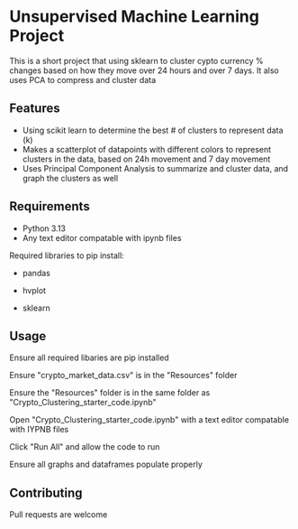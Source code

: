 # Unsupervised Machine Learning Project
This is a short project that using sklearn to cluster cypto currency % changes based on how they move over 24 hours and over 7 days. It also uses PCA to compress and cluster data


## Features

- Using scikit learn to determine the best # of clusters to represent data (k) 
- Makes a scatterplot of datapoints with different colors to represent clusters in the data, based on 24h movement and 7 day movement
- Uses Principal Component Analysis to summarize and cluster data, and graph the clusters as well

## Requirements

- Python 3.13
- Any text editor compatable with ipynb files

Required libraries to pip install:

- pandas

- hvplot

- sklearn


## Usage

Ensure all required libaries are pip installed

Ensure "crypto_market_data.csv" is in the "Resources" folder

Ensure the "Resources" folder is in the same folder as "Crypto_Clustering_starter_code.ipynb"

Open "Crypto_Clustering_starter_code.ipynb" with a text editor compatable with IYPNB files

Click "Run All" and allow the code to run

Ensure all graphs and dataframes populate properly

## Contributing

Pull requests are welcome
